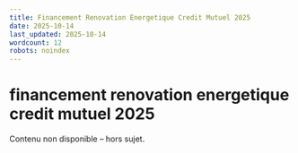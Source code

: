 ```yaml
---
title: Financement Renovation Energetique Credit Mutuel 2025
date: 2025-10-14
last_updated: 2025-10-14
wordcount: 12
robots: noindex
---
```


# financement renovation energetique credit mutuel 2025

Contenu non disponible – hors sujet.